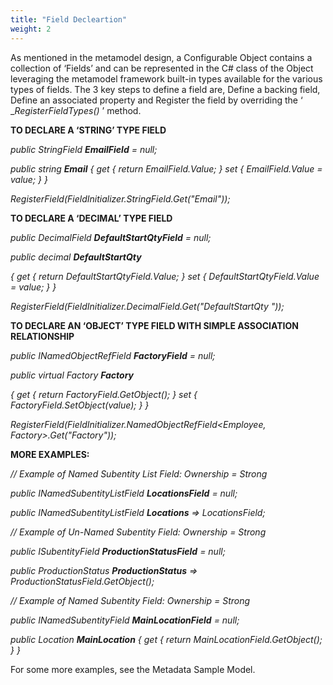 ```yaml
---
title: "Field Decleartion"
weight: 2
---
```


As mentioned in the metamodel design, a Configurable Object contains a collection of
‘Fields’ and can be represented in the C# class of the Object leveraging the metamodel
framework built-in types available for the various types of fields. The 3 key steps to define a
field are, Define a backing field, Define an associated property and Register the field by
overriding the ‘ __RegisterFieldTypes()_ ’ method.

**TO DECLARE A ‘STRING’ TYPE FIELD**

_public StringField_ **_EmailField_** _= null;_

_public string_ **_Email_** _{ get { return EmailField.Value; } set { EmailField.Value = value; } }_

_RegisterField(FieldInitializer.StringField<Employee>.Get("Email"));_

**TO DECLARE A ‘DECIMAL’ TYPE FIELD**

_public DecimalField_ **_DefaultStartQtyField_** _= null;_

_public decimal_ **_DefaultStartQty_**

_{ get { return DefaultStartQtyField.Value; } set { DefaultStartQtyField.Value = value; } }_

_RegisterField(FieldInitializer.DecimalField<Product>.Get("DefaultStartQty "));_

**TO DECLARE AN ‘OBJECT’ TYPE FIELD WITH SIMPLE ASSOCIATION RELATIONSHIP**

_public INamedObjectRefField<Factory>_ **_FactoryField_** _= null;_

_public virtual Factory_ **_Factory_**

_{ get { return FactoryField.GetObject(); } set { FactoryField.SetObject(value); } }_

_RegisterField(FieldInitializer.NamedObjectRefField<Employee, Factory>.Get("Factory"));_

**MORE EXAMPLES:**

_// Example of Named Subentity List Field: Ownership = Strong_

_public INamedSubentityListField<Location>_ **_LocationsField_** _= null;_

_public INamedSubentityListField<Location>_ **_Locations_** _=> LocationsField;_

_// Example of Un-Named Subentity Field: Ownership = Strong_

_public ISubentityField<ProductionStatus>_ **_ProductionStatusField_** _= null;_

_public ProductionStatus_ **_ProductionStatus_** _=> ProductionStatusField.GetObject();_

_// Example of Named Subentity Field: Ownership = Strong_

_public INamedSubentityField<Location>_ **_MainLocationField_** _= null;_

_public Location_ **_MainLocation_** _{ get { return MainLocationField.GetObject(); } }_

For some more examples, see the Metadata Sample Model.




